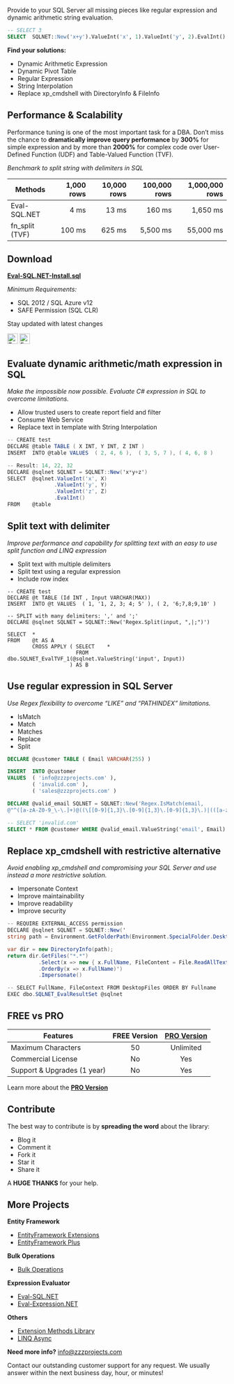 Provide to your SQL Server all missing pieces like regular expression and dynamic arithmetic string evaluation.

```sql
-- SELECT 3
SELECT  SQLNET::New('x+y').ValueInt('x', 1).ValueInt('y', 2).EvalInt()
```

**Find your solutions:**
- Dynamic Arithmetic Expression
- Dynamic Pivot Table
- Regular Expression
- String Interpolation
- Replace xp_cmdshell with DirectoryInfo & FileInfo

## Performance & Scalability
Performance tuning is one of the most important task for a DBA. Don’t miss the chance to **dramatically improve query performance** by **300%** for simple expression and by more than **2000%** for complex code over User-Defined Function (UDF) and Table-Valued Function (TVF).

_Benchmark to split string with delimiters in SQL_

| Methods       | 1,000 rows | 10,000 rows | 100,000 rows | 1,000,000 rows |
| ------------- | ---------: | ----------: | -----------: | -------------: |
|Eval-SQL.NET   | 4 ms       | 13 ms       | 160 ms       | 1,650 ms       |
|fn_split (TVF) | 100 ms     | 625 ms      | 5,500 ms     | 55,000 ms      |

## Download
**[Eval-SQL.NET-Install.sql](https://github.com/zzzprojects/Eval-SQL.NET/releases)**

_Minimum Requirements:_
- SQL 2012 / SQL Azure v12
- SAFE Permission (SQL CLR)

Stay updated with latest changes

<a href="https://twitter.com/zzzprojects" target="_blank"><img src="http://www.zzzprojects.com/images/twitter_follow.png" alt="Twitter Follow" height="24" /></a>
<a href="https://www.facebook.com/zzzprojects/" target="_blank"><img src="http://www.zzzprojects.com/images/facebook_like.png" alt="Facebook Like" height="24" /></a>

## Evaluate dynamic arithmetic/math expression in SQL
_Make the impossible now possible. Evaluate C# expression in SQL to overcome limitations._

- Allow trusted users to create report field and filter
- Consume Web Service
- Replace text in template with String Interpolation

```csharp
-- CREATE test
DECLARE @table TABLE ( X INT, Y INT, Z INT )
INSERT  INTO @table VALUES  ( 2, 4, 6 ),  ( 3, 5, 7 ), ( 4, 6, 8 )

-- Result: 14, 22, 32
DECLARE @sqlnet SQLNET = SQLNET::New('x*y+z')
SELECT  @sqlnet.ValueInt('x', X)
               .ValueInt('y', Y)
               .ValueInt('z', Z)
               .EvalInt()
FROM    @table
```

## Split text with delimiter
_Improve performance and capability for splitting text with an easy to use split function and LINQ expression_
- Split text with multiple delimiters
- Split text using a regular expression
- Include row index

```
-- CREATE test
DECLARE @t TABLE (Id INT , Input VARCHAR(MAX))
INSERT  INTO @t VALUES  ( 1, '1, 2, 3; 4; 5' ), ( 2, '6;7,8;9,10' )

-- SPLIT with many delimiters: ',' and ';'
DECLARE @sqlnet SQLNET = SQLNET::New('Regex.Split(input, ",|;")')

SELECT  *
FROM    @t AS A
        CROSS APPLY ( SELECT    *
                      FROM      dbo.SQLNET_EvalTVF_1(@sqlnet.ValueString('input', Input))
                    ) AS B
```

## Use regular expression in SQL Server
_Use Regex flexibility to overcome “LIKE” and “PATHINDEX” limitations._
- IsMatch
- Match
- Matches
- Replace
- Split

```sql
DECLARE @customer TABLE ( Email VARCHAR(255) )

INSERT  INTO @customer
VALUES  ( 'info@zzzprojects.com' ),
        ( 'invalid.com' ),
        ( 'sales@zzzprojects.com' )

DECLARE @valid_email SQLNET = SQLNET::New('Regex.IsMatch(email, 
@"^([a-zA-Z0-9_\-\.]+)@((\[[0-9]{1,3}\.[0-9]{1,3}\.[0-9]{1,3}\.)|(([a-zA-Z0-9\-]+\.)+))([a-zA-Z]{2,4}|[0-9]{1,3})(\]?)$")')

-- SELECT 'invalid.com'
SELECT * FROM @customer WHERE @valid_email.ValueString('email', Email).EvalBit() = 0
```

## Replace xp_cmdshell with restrictive alternative
_Avoid enabling xp_cmdshell and compromising your SQL Server and use instead a more restrictive solution._
- Impersonate Context
- Improve maintainability
- Improve readability
- Improve security

```csharp
-- REQUIRE EXTERNAL_ACCESS permission
DECLARE @sqlnet SQLNET = SQLNET::New('
string path = Environment.GetFolderPath(Environment.SpecialFolder.Desktop);

var dir = new DirectoryInfo(path);
return dir.GetFiles("*.*")
          .Select(x => new { x.FullName, FileContent = File.ReadAllText(x.FullName) })
          .OrderBy(x => x.FullName)')
          .Impersonate()

-- SELECT FullName, FileContext FROM DesktopFiles ORDER BY Fullname
EXEC dbo.SQLNET_EvalResultSet @sqlnet
```

## FREE vs PRO

Features | FREE Version | **[PRO Version](http://eval-sql.net/#pro)**
------------ | :-------------: | :-------------:
Maximum Characters | 50 | Unlimited
Commercial License | No | Yes
Support & Upgrades (1 year) | No | Yes

Learn more about the **[PRO Version](http://eval-sql.net/#pro)**

## Contribute
The best way to contribute is by **spreading the word** about the library:

 - Blog it
 - Comment it
 - Fork it
 - Star it
 - Share it
 
A **HUGE THANKS** for your help.

## More Projects

**Entity Framework**
- [EntityFramework Extensions](http://entityframework-extensions.net/)
- [EntityFramework Plus](http://entityframework-plus.net)

**Bulk Operations**
- [Bulk Operations](http://bulk-operations.net/)

**Expression Evaluator**
- [Eval-SQL.NET](http://eval-sql.net/)
- [Eval-Expression.NET](http://eval-expression.net/)

**Others**
- [Extension Methods Library](https://github.com/zzzprojects/Z.ExtensionMethods/)
- [LINQ Async](https://github.com/zzzprojects/Linq-AsyncExtensions)

**Need more info?** info@zzzprojects.com

Contact our outstanding customer support for any request. We usually answer within the next business day, hour, or minutes!
